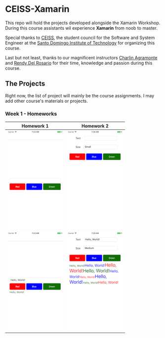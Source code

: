 # CEISS-Xamarin

This repo will hold the projects developed alongside the Xamarin Workshop. During this course assistants wil experience **Xamarin** from noob to master.

Special thanks to [CEISS](https://www.facebook.com/ceissintec), the student council for the Software and System Engineer at the [Santo Domingo Institute of Technology](http://www.intec.edu.do) for organizing this course.

Last but not least, thanks to our magnificent instructors [Charlin Agramonte](https://xamgirl.com) and [Rendy Del Rosario](https://github.com/rdelrosario) for their time, knowledge and passion during this course.

## The Projects

Right now, the list of project will mainly be the course assignments. I may add other course's materials or projects.

### Week 1 - Homeworks

| Homework 1              | Homework 2              |
| ----------------------- |:-----------------------:|
| ![screenshot 1][logo11] | ![screenshot 1][logo21] |
| ![screenshot 1][logo12] | ![screenshot 1][logo22] |


[logo11]: https://github.com/abrahamduran/ceiss-xamarin/blob/master/Homework-Week1/screenshot-1.png?raw=true "Screenshot 1"
[logo12]: https://github.com/abrahamduran/ceiss-xamarin/blob/master/Homework-Week1/screenshot-2.png?raw=true "Screenshot 1"
[logo21]: https://github.com/abrahamduran/ceiss-xamarin/blob/master/Homework-Week1-plus/screenshot-1.png?raw=true "Screenshot 2"
[logo22]: https://github.com/abrahamduran/ceiss-xamarin/blob/master/Homework-Week1-plus/screenshot-2.png?raw=true "Screenshot 2"
